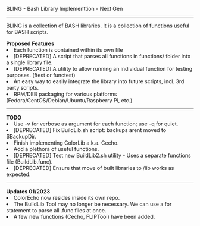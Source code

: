 BLING - Bash Library Implementtion - Next Gen
<hr>
BLING is a collection of BASH libraries. It is a collection of functions useful for BASH scripts.
<p>
<div id="Proposed-Features">
  <b>Proposed Features</b>
    <li> Each function is contained within its own file </li>
    <li> [DEPRECATED] A script that parses all functions in functions/ folder into a single library file. </li> 
    <li> [DEPRECATED] A utility to allow running an individual function for testing purposes. (ftest or functest) </li> 
    <li> An easy way to easily integrate the library into future scripts, incl. 3rd party scripts. </li>
    <li> RPM/DEB packaging for various platforms (Fedora/CentOS/Debian/Ubuntu/Raspberry Pi, etc.) </li>
</div>
<hr>
<div id="TODO">
  <b>TODO</b>
    <li> Use -v for verbose as argument for each function; use -q for quiet. </li>
    <li> [DEPRECATED] Fix BuildLib.sh script: backups arent moved to $BackupDir. </li>
    <li> Finish implementing ColorLib a.k.a. Cecho. </li>
    <li> Add a plethora of useful functions. </li>
    <li> [DEPRECATED] Test new BuildLib2.sh utility - Uses a separate functions file (BuildLib.func). </li>
    <li> [DEPRECATED] Ensure that move of built libraries to /lib works as expected. </li>
</div>
<hr>
<div id="Updates_01-2023">
  <b>Updates 01/2023</b>
    <li> ColorEcho now resides inside its own repo. </li>
    <li> The BuildLib Tool may no longer be necessary.  We can use a for statement to parse all .func files at once. </li>
    <li> A few new functions (Cecho, FLIPTool) have been added. </li>
 </div>
